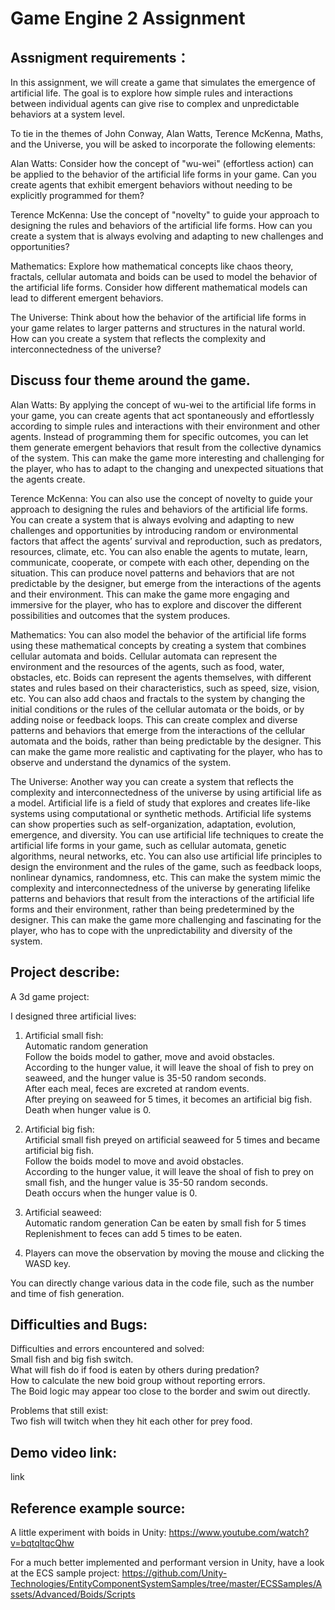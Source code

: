 # Game Engine 2 Assignment

## Assnigment requirements：

In this assignment, we will create a game that simulates the emergence of artificial life. The goal is to explore how simple rules and interactions between individual agents can give rise to complex and unpredictable behaviors at a system level.

To tie in the themes of John Conway, Alan Watts, Terence McKenna, Maths, and the Universe, you will be asked to incorporate the following elements:

Alan Watts: Consider how the concept of "wu-wei" (effortless action) can be applied to the behavior of the artificial life forms in your game. Can you create agents that exhibit emergent behaviors without needing to be explicitly programmed for them?

Terence McKenna: Use the concept of "novelty" to guide your approach to designing the rules and behaviors of the artificial life forms. How can you create a system that is always evolving and adapting to new challenges and opportunities?

Mathematics: Explore how mathematical concepts like chaos theory, fractals, cellular automata and boids can be used to model the behavior of the artificial life forms. Consider how different mathematical models can lead to different emergent behaviors.

The Universe: Think about how the behavior of the artificial life forms in your game relates to larger patterns and structures in the natural world. How can you create a system that reflects the complexity and interconnectedness of the universe?

## Discuss four theme around the game.

Alan Watts:
By applying the concept of wu-wei to the artificial life forms in your game, you can create agents that act spontaneously and effortlessly according to simple rules and interactions with their environment and other agents. Instead of programming them for specific outcomes, you can let them generate emergent behaviors that result from the collective dynamics of the system. This can make the game more interesting and challenging for the player, who has to adapt to the changing and unexpected situations that the agents create.

Terence McKenna: 
You can also use the concept of novelty to guide your approach to designing the rules and behaviors of the artificial life forms. You can create a system that is always evolving and adapting to new challenges and opportunities by introducing random or environmental factors that affect the agents’ survival and reproduction, such as predators, resources, climate, etc. You can also enable the agents to mutate, learn, communicate, cooperate, or compete with each other, depending on the situation. This can produce novel patterns and behaviors that are not predictable by the designer, but emerge from the interactions of the agents and their environment. This can make the game more engaging and immersive for the player, who has to explore and discover the different possibilities and outcomes that the system produces.

Mathematics: 
You can also model the behavior of the artificial life forms using these mathematical concepts by creating a system that combines cellular automata and boids. Cellular automata can represent the environment and the resources of the agents, such as food, water, obstacles, etc. Boids can represent the agents themselves, with different states and rules based on their characteristics, such as speed, size, vision, etc. You can also add chaos and fractals to the system by changing the initial conditions or the rules of the cellular automata or the boids, or by adding noise or feedback loops. This can create complex and diverse patterns and behaviors that emerge from the interactions of the cellular automata and the boids, rather than being predictable by the designer. This can make the game more realistic and captivating for the player, who has to observe and understand the dynamics of the system. 

The Universe:
Another way you can create a system that reflects the complexity and interconnectedness of the universe by using artificial life as a model. Artificial life is a field of study that explores and creates life-like systems using computational or synthetic methods. Artificial life systems can show properties such as self-organization, adaptation, evolution, emergence, and diversity. You can use artificial life techniques to create the artificial life forms in your game, such as cellular automata, genetic algorithms, neural networks, etc. You can also use artificial life principles to design the environment and the rules of the game, such as feedback loops, nonlinear dynamics, randomness, etc. This can make the system mimic the complexity and interconnectedness of the universe by generating lifelike patterns and behaviors that result from the interactions of the artificial life forms and their environment, rather than being predetermined by the designer. This can make the game more challenging and fascinating for the player, who has to cope with the unpredictability and diversity of the system. 


## Project describe:

A 3d game project:

I designed three artificial lives:  
1. Artificial small fish:  
Automatic random generation  
Follow the boids model to gather, move and avoid obstacles.  
According to the hunger value, it will leave the shoal of fish to prey on seaweed, and the hunger value is 35-50 random seconds.  
After each meal, feces are excreted at random events.  
After preying on seaweed for 5 times, it becomes an artificial big fish.  
Death when hunger value is 0.  

2. Artificial big fish:  
Artificial small fish preyed on artificial seaweed for 5 times and became artificial big fish.  
Follow the boids model to move and avoid obstacles.  
According to the hunger value, it will leave the shoal of fish to prey on small fish, and the hunger value is 35-50 random seconds.  
Death occurs when the hunger value is 0.  

3. Artificial seaweed:  
Automatic random generation 
Can be eaten by small fish for 5 times  
Replenishment to feces can add 5 times to be eaten.  

4. Players can move the observation by moving the mouse and clicking the WASD key.  

You can directly change various data in the code file, such as the number and time of fish generation.  

## Difficulties and Bugs:
Difficulties and errors encountered and solved:  
Small fish and big fish switch.  
What will fish do if food is eaten by others during predation?  
How to calculate the new boid group without reporting errors.  
The Boid logic may appear too close to the border and swim out directly.  

Problems that still exist:  
Two fish will twitch when they hit each other for prey food.  


## Demo video link:  

link


## Reference example source:  

A little experiment with boids in Unity:
https://www.youtube.com/watch?v=bqtqltqcQhw

For a much better implemented and performant version in Unity, have a look at the ECS sample project:
https://github.com/Unity-Technologies/EntityComponentSystemSamples/tree/master/ECSSamples/Assets/Advanced/Boids/Scripts
